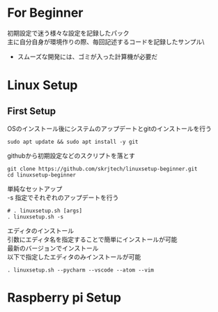 # For Beginner
初期設定で迷う様々な設定を記録したパック\
主に自分自身が環境作りの際、毎回記述するコードを記録したサンプル\
* スムーズな開発には、ゴミが入った計算機が必要だ
# Linux Setup
## First Setup
OSのインストール後にシステムのアップデートとgitのインストールを行う
```
sudo apt update && sudo apt install -y git 
```
githubから初期設定などのスクリプトを落とす
```
git clone https://github.com/skrjtech/linuxsetup-beginner.git
cd linuxsetup-beginner
```
単純なセットアップ\
-s 指定でそれぞれのアップデートを行う
```
# . linuxsetup.sh [args]
. linuxsetup.sh -s 
```
エディタのインストール \
引数にエディタ名を指定することで簡単にインストールが可能 \
最新のバージョンでインストール\
以下で指定したエディタのみインストールが可能
```
. linuxsetup.sh --pycharm --vscode --atom --vim 
```
# Raspberry pi Setup

